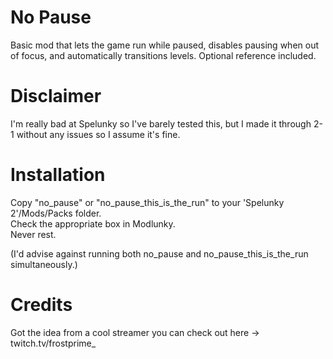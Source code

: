 # No Pause
Basic mod that lets the game run while paused, disables pausing when out of focus, and automatically transitions levels.
Optional reference included.

# Disclaimer
I'm really bad at Spelunky so I've barely tested this, but I made it through 2-1 without any issues so I assume it's fine.

# Installation
Copy "no_pause" or "no_pause_this_is_the_run" to your 'Spelunky 2'/Mods/Packs folder.  
Check the appropriate box in Modlunky.  
Never rest.  
  
(I'd advise against running both no_pause and no_pause_this_is_the_run simultaneously.)

# Credits
Got the idea from a cool streamer you can check out here -> twitch.tv/frostprime_
